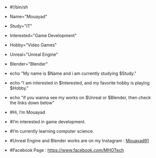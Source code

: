 
- #!/bin/sh
- Name="Mouayad"
- Study="IT"
- Interested="Game Development"
- Hobby="Video Games"
- Unreal="Unreal Engine"
- Blender="Blender"
- echo "My name is $Name and i am currently studying $Study."
- echo "I am interested in $Interested, and my favorite hobby is playing $Hobby."
- echo "if you wanna see my works on $Unreal or $Blender, then check the links down below"

- #Hi, I’m Mouayad 
- #I’m interested in game development.
- #I’m currently learning computer science.
- #Unreal Engine and Blender works are on my Instagram : [Mouayad91](https://www.instagram.com/mouayad91/)
- #Facebook Page : https://www.facebook.com/MHOTech 

